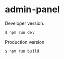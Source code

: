 # admin-panel



Developer version.

```bash
$ npm run dev
```

Production version.

```bash
$ npm run build
```
